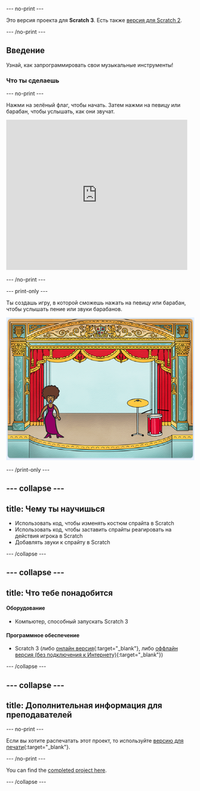 \--- no-print \---

Это версия проекта для **Scratch 3**. Есть также [версия для Scratch 2](https://projects.raspberrypi.org/en/projects/rock-band-scratch2).

\--- /no-print \---

## Введение

Узнай, как запрограммировать свои музыкальные инструменты!

### Что ты сделаешь

\--- no-print \---

Нажми на зелёный флаг, чтобы начать. Затем нажми на певицу или барабан, чтобы услышать, как они звучат.

<div class="scratch-preview">
  <iframe allowtransparency="true" width="485" height="402" src="https://scratch.mit.edu/projects/embed/276872220/?autostart=false" frameborder="0" scrolling="no"></iframe>
</div>

\--- /no-print \---

\--- print-only \---

Ты создашь игру, в которой cможешь нажать на певицу или барабан, чтобы услышать пение или звуки барабанов.

![скриншот игры](images/demo.png)

\--- /print-only \---

## \--- collapse \---

## title: Чему ты научишься

+ Использовать код, чтобы изменять костюм спрайта в Scratch
+ Использовать код, чтобы заставить спрайты реагировать на действия игрока в Scratch
+ Добавлять звуки к спрайту в Scratch

\--- /collapse \---

## \--- collapse \---

## title: Что тебе понадобится

#### Оборудование

+ Компьютер, способный запускать Scratch 3

#### Программное обеспечение

+ Scratch 3 (либо [онлайн версия](https://rpf.io/scratchon){:target="_blank"}, либо [оффлайн версия (без подключения к Интернету)](https://rpf.io/scratchoff){:target="_blank"})

\--- /collapse \---

## \--- collapse \---

## title: Дополнительная информация для преподавателей

\--- no-print \---

Если вы хотите распечатать этот проект, то используйте [версию для печати](https://projects.raspberrypi.org/en/projects/rock-band/print){:target="_blank"}.

\--- /no-print \---

You can find the [completed project here](https://rpf.io/p/en/rock-band-get).

\--- /collapse \---